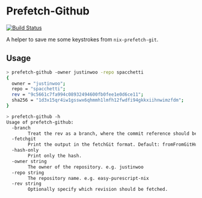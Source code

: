 # Prefetch-Github

[![Build Status](https://travis-ci.org/justinwoo/prefetch-github.svg?branch=master)](https://travis-ci.org/justinwoo/prefetch-github)

A helper to save me some keystrokes from `nix-prefetch-git`.

## Usage

```sh
> prefetch-github -owner justinwoo -repo spacchetti
{
  owner = "justinwoo";
  repo = "spacchetti";
  rev = "9c5661c7fa994c08932494600fb0fee1e0d6ce11";
  sha256 = "1d3x15qr4iw1gsswx6qhmmh1lmfh12fwdfi94gkkxiihnwimzfdm";
}
```

```sh
> prefetch-github -h
Usage of prefetch-github:
  -branch
        Treat the rev as a branch, where the commit reference should be used.
  -fetchgit
        Print the output in the fetchGit format. Default: fromFromGitHub
  -hash-only
        Print only the hash.
  -owner string
        The owner of the repository. e.g. justinwoo
  -repo string
        The repository name. e.g. easy-purescript-nix
  -rev string
        Optionally specify which revision should be fetched.
```
